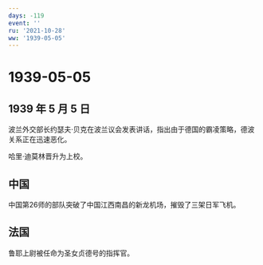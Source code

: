 ```yaml
---
days: -119
event: ''
ru: '2021-10-28'
ww: '1939-05-05'
---
```


# 1939-05-05

## 1939 年 5 月 5 日

波兰外交部长约瑟夫·贝克在波兰议会发表讲话，指出由于德国的霸凌策略，德波关系正在迅速恶化。

哈里·迪莫林晋升为上校。

## 中国

中国第26师的部队突破了中国江西南昌的新龙机场，摧毁了三架日军飞机。

## 法国

鲁耶上尉被任命为圣女贞德号的指挥官。